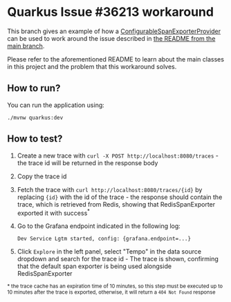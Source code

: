 # Quarkus Issue #36213 workaround

This branch gives an example of how a [ConfigurableSpanExporterProvider](https://www.javadoc.io/doc/io.opentelemetry/opentelemetry-sdk-extension-autoconfigure-spi/1.44.1/io/opentelemetry/sdk/autoconfigure/spi/traces/ConfigurableSpanExporterProvider.html)
can be used to work around the issue described in [the README from the main branch](https://github.com/jl-martins/quarkus-issue-36213-sample/blob/main/README.md).

Please refer to the aforementioned README to learn about the main classes in this project and the problem that this
workaround solves.

## How to run?

You can run the application using:

```shell script
./mvnw quarkus:dev
```

## How to test?

1. Create a new trace with `curl -X POST http://localhost:8080/traces` - the trace id will be returned in the response
body
2. Copy the trace id
3. Fetch the trace with `curl http://localhost:8080/traces/{id}` by replacing `{id}` with the id of the trace - the
response should contain the trace, which is retrieved from Redis, showing that RedisSpanExporter exported it with
success<sup>*</sup>
4. Go to the Grafana endpoint indicated in the following log:

   ```text
   Dev Service Lgtm started, config: {grafana.endpoint=...}
   ```

5. Click `Explore` in the left panel, select "Tempo" in the data source dropdown and search for the trace id - The trace
is shown, confirming that the default span exporter is being used alongside RedisSpanExporter

<sup>
* the trace cache has an expiration time of 10 minutes, so this step must be executed up to 10 minutes after the trace
is exported, otherwise, it will return a <code>404 Not Found</code> response
</sup>